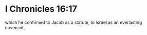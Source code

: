 # I Chronicles 16:17

which he confirmed to Jacob as a statute, to Israel as an everlasting covenant,
